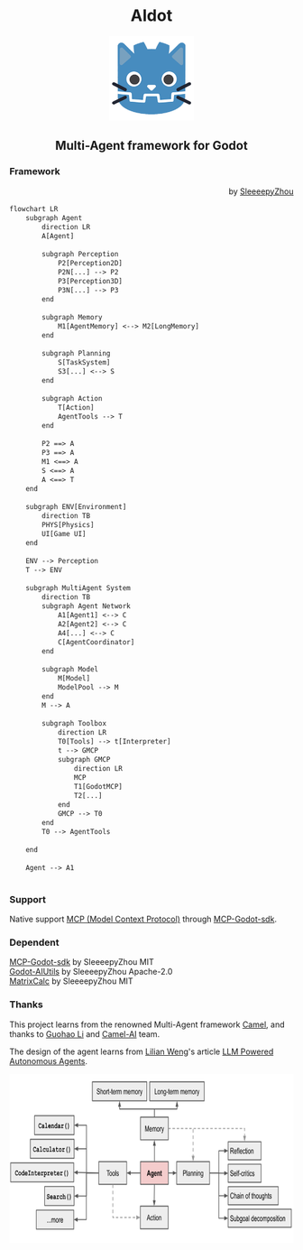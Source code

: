 # <center>AIdot</center>
<p align="center">
  <a href="https://github.com/SleeeepyZhou/AIdot">
	<img src="./addons/AIdot/Res/UI/icon.png" width="150" alt="AIdot logo">
  </a>
</p>

<!-- <div align="center">

[![Moe Counter](https://count.getloli.com/@AIdot?name=AIdot&theme=moebooru)](https://github.com/SleeeepyZhou/AIdot)

</div> -->

## <center>Multi-Agent framework for Godot</center>

### Framework

<div align="right">

  by [SleeeepyZhou](https://github.com/SleeeepyZhou)

</div>

```mermaid
flowchart LR
	subgraph Agent
		direction LR
		A[Agent]

		subgraph Perception
			P2[Perception2D]
			P2N[...] --> P2
			P3[Perception3D]
			P3N[...] --> P3
		end

		subgraph Memory
			M1[AgentMemory] <--> M2[LongMemory]
		end

		subgraph Planning
			S[TaskSystem]
			S3[...] <--> S
		end

		subgraph Action
			T[Action]
			AgentTools --> T
		end

		P2 ==> A
		P3 ==> A
		M1 <==> A
		S <==> A
		A <==> T
	end

	subgraph ENV[Environment]
		direction TB
		PHYS[Physics]
		UI[Game UI]
	end

	ENV --> Perception
	T --> ENV

	subgraph MultiAgent System
		direction TB
		subgraph Agent Network
			A1[Agent1] <--> C
			A2[Agent2] <--> C
			A4[...] <--> C
			C[AgentCoordinator]
		end

		subgraph Model
			M[Model]
			ModelPool --> M
		end
		M --> A

		subgraph Toolbox
			direction LR
			T0[Tools] --> t[Interpreter]
			t --> GMCP
			subgraph GMCP
				direction LR
				MCP
				T1[GodotMCP]
				T2[...]
			end
			GMCP --> T0
		end
		T0 --> AgentTools

	end

	Agent --> A1
	
```

### Support
Native support [MCP (Model Context Protocol)](https://github.com/modelcontextprotocol) through [MCP-Godot-sdk](https://github.com/SleeeepyZhou/MCP-Godot-sdk).  

### Dependent
[MCP-Godot-sdk](https://github.com/SleeeepyZhou/MCP-Godot-sdk) by SleeeepyZhou MIT  
[Godot-AIUtils](https://github.com/SleeeepyZhou/Godot-AIUtils) by SleeeepyZhou Apache-2.0  
[MatrixCalc](https://github.com/SleeeepyZhou/MatrixCalc) by SleeeepyZhou MIT  

### Thanks
This project learns from the renowned Multi-Agent framework [Camel](https://www.camel-ai.org), and thanks to [Guohao Li](https://github.com/lightaime) and [Camel-AI](https://github.com/camel-ai) team.

The design of the agent learns from [Lilian Weng](https://github.com/lilianweng)'s article [LLM Powered Autonomous Agents](https://lilianweng.github.io/posts/2023-06-23-agent/).  

<p align="center">
  <a href="https://lilianweng.github.io/posts/2023-06-23-agent/">
	<img src="./addons/AIdot/.Asset/LLMPoweredAutonomousAgents.png" height="300" alt="LLM Powered Autonomous Agents">
  </a>
</p>